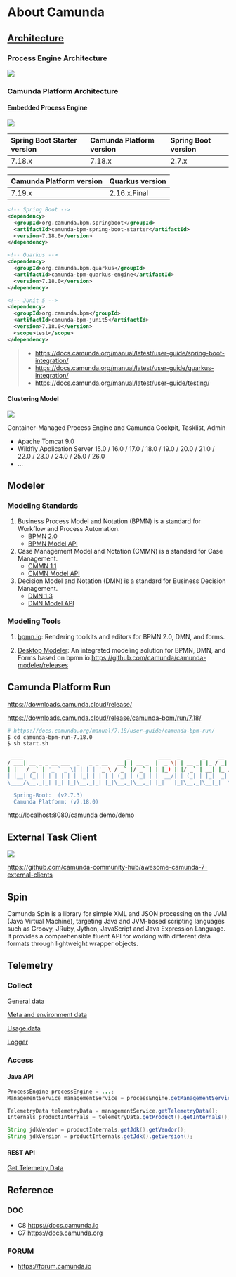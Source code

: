 # About Camunda

## [Architecture](https://docs.camunda.org/manual/latest/introduction/architecture/)

### Process Engine Architecture

![](https://docs.camunda.org/manual/latest/introduction/img/process-engine-architecture.png)

### Camunda Platform Architecture

#### Embedded Process Engine

![](https://docs.camunda.org/manual/latest/introduction/img/embedded-process-engine.png)

| Spring Boot Starter version | Camunda Platform version | Spring Boot version |
| :-------------------------- | :----------------------- | :------------------ |
| 7.18.x                      | 7.18.x                   | 2.7.x               |

| Camunda Platform version | Quarkus version |
| :----------------------- | :-------------- |
| 7.19.x                   | 2.16.x.Final    |


```xml
<!-- Spring Boot -->
<dependency>
  <groupId>org.camunda.bpm.springboot</groupId>
  <artifactId>camunda-bpm-spring-boot-starter</artifactId>
  <version>7.18.0</version>
</dependency>

<!-- Quarkus -->
<dependency>
  <groupId>org.camunda.bpm.quarkus</groupId>
  <artifactId>camunda-bpm-quarkus-engine</artifactId>
  <version>7.18.0</version>
</dependency>

<!-- JUnit 5 -->
<dependency>
  <groupId>org.camunda.bpm</groupId>
  <artifactId>camunda-bpm-junit5</artifactId>
  <version>7.18.0</version>
  <scope>test</scope>
</dependency>
```

>  - <https://docs.camunda.org/manual/latest/user-guide/spring-boot-integration/>
>  - <https://docs.camunda.org/manual/latest/user-guide/quarkus-integration/>
>  - <https://docs.camunda.org/manual/latest/user-guide/testing/>

#### Clustering Model

![](https://docs.camunda.org/manual/latest/introduction/img/clustered-process-engine.png)

Container-Managed Process Engine and Camunda Cockpit, Tasklist, Admin

- Apache Tomcat 9.0
- Wildfly Application Server 15.0 / 16.0 / 17.0 / 18.0 / 19.0 / 20.0 / 21.0 / 22.0 / 23.0 / 24.0 / 25.0 / 26.0
- …

## Modeler

### Modeling Standards

1. Business Process Model and Notation (BPMN) is a standard for Workflow and Process Automation. 
   - [BPMN 2.0](https://docs.camunda.org/manual/latest/reference/bpmn20/)
   - [BPMN Model API](https://docs.camunda.org/manual/latest/user-guide/model-api/bpmn-model-api/)
2. Case Management Model and Notation (CMMN) is a standard for Case Management. 
   - [CMMN 1.1](https://docs.camunda.org/manual/latest/reference/cmmn11/)
   - [CMMN Model API](https://docs.camunda.org/manual/latest/user-guide/model-api/cmmn-model-api/)
3. Decision Model and Notation (DMN) is a standard for Business Decision Management. 
   - [DMN 1.3](https://docs.camunda.org/manual/latest/reference/dmn/)
   - [DMN Model API](https://docs.camunda.org/manual/latest/user-guide/model-api/dmn-model-api/)


### Modeling Tools

1. [bpmn.io](https://github.com/bpmn-io): Rendering toolkits and editors for BPMN 2.0, DMN, and forms.

2. [Desktop Modeler](https://github.com/camunda/camunda-modeler): An integrated modeling solution for BPMN, DMN, and Forms based on bpmn.io.<https://github.com/camunda/camunda-modeler/releases>

## Camunda Platform Run

https://downloads.camunda.cloud/release/

https://downloads.camunda.cloud/release/camunda-bpm/run/7.18/

```sh
# https://docs.camunda.org/manual/7.18/user-guide/camunda-bpm-run/
$ cd camunda-bpm-run-7.18.0 
$ sh start.sh 

 ____                                 _         ____  _       _    __                        ____              
/ ___| __ _ _ __ ___  _   _ _ __   __| | __ _  |  _ \| | __ _| |_ / _| ___  _ __ _ __ ___   |  _ \ _   _ _ __  
| |   / _` | '_ ` _ \| | | | '_ \ / _` |/ _` | | |_) | |/ _` | __| |_ / _ \| '__| '_ ` _ \  | |_) | | | | '_ \ 
| |__| (_| | | | | | | |_| | | | | (_| | (_| | |  __/| | (_| | |_|  _| (_) | |  | | | | | | |  _ <| |_| | | | |
\____/\__,_|_| |_| |_|\__,_|_| |_|\__,_|\__,_| |_|   |_|\__,_|\__|_|  \___/|_|  |_| |_| |_| |_| \_\\__,_|_| |_|

  Spring-Boot:  (v2.7.3)
  Camunda Platform: (v7.18.0)
```

http://localhost:8080/camunda
demo/demo

## External Task Client

![](https://docs.camunda.org/manual/latest/user-guide/ext-client/img/externalTaskCient.png)

https://github.com/camunda-community-hub/awesome-camunda-7-external-clients


## Spin

Camunda Spin is a library for simple XML and JSON processing on the JVM (Java Virtual Machine), targeting Java and JVM-based scripting languages such as Groovy, JRuby, Jython, JavaScript and Java Expression Language. It provides a comprehensible fluent API for working with different data formats through lightweight wrapper objects.

## Telemetry

### Collect

[General data](https://docs.camunda.org/manual/latest/introduction/telemetry/#general-data)

[Meta and environment data](https://docs.camunda.org/manual/latest/introduction/telemetry/#meta-and-environment-data)

[Usage data](https://docs.camunda.org/manual/latest/introduction/telemetry/#usage-data)

[Logger](https://docs.camunda.org/manual/latest/introduction/telemetry/#usage-data)

### Access

#### Java API

```java
ProcessEngine processEngine = ...;
ManagementService managementService = processEngine.getManagementService();

TelemetryData telemetryData = managementService.getTelemetryData();
Internals productInternals = telemetryData.getProduct().getInternals();

String jdkVendor = productInternals.getJdk().getVendor();
String jdkVersion = productInternals.getJdk().getVersion();
```

#### REST API

[Get Telemetry Data](https://docs.camunda.org/manual/latest/reference/rest/specification/#tag/Telemetry/operation/getTelemetryData)

## Reference

### DOC

- C8 <https://docs.camunda.io>
- C7 <https://docs.camunda.org>

### FORUM

- <https://forum.camunda.io>

